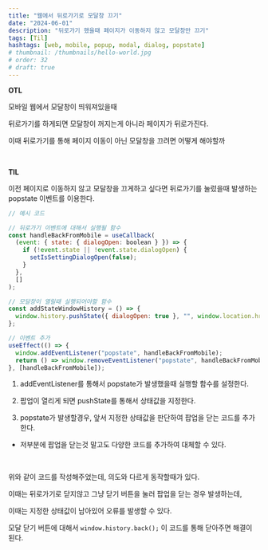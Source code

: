 ```yaml
---
title: "웹에서 뒤로가기로 모달창 끄기"
date: "2024-06-01"
description: "뒤로가기 했을때 페이지가 이동하지 않고 모달창만 끄기"
tags: [Til]
hashtags: [web, mobile, popup, modal, dialog, popstate]
# thumbnail: /thumbnails/hello-world.jpg
# order: 32
# draft: true
---
```


**OTL**

모바일 웹에서 모달창이 띄워져있을때

뒤로가기를 하게되면 모달창이 꺼지는게 아니라 페이지가 뒤로가진다.

이때 뒤로가기를 통해 페이지 이동이 아닌 모달창을 끄려면 어떻게 해야할까

<br/>

**TIL**

이전 페이지로 이동하지 않고 모달창을 끄게하고 싶다면 뒤로가기를 눌렀을때 발생하는 popstate 이벤트를 이용한다.

```javascript
// 예시 코드

// 뒤로가기 이벤트에 대해서 실행될 함수
const handleBackFromMobile = useCallback(
  (event: { state: { dialogOpen: boolean } }) => {
    if (!event.state || !event.state.dialogOpen) {
      setIsSettingDialogOpen(false);
    }
  },
  []
);

// 모달창이 열릴때 실행되어야할 함수
const addStateWindowHistory = () => {
  window.history.pushState({ dialogOpen: true }, "", window.location.href);
};

// 이벤트 추가
useEffect(() => {
  window.addEventListener("popstate", handleBackFromMobile);
  return () => window.removeEventListener("popstate", handleBackFromMobile);
}, [handleBackFromMobile]);
```

1. addEventListener를 통해서 popstate가 발생했을때 실행할 함수를 설정한다.

2. 팝업이 열리게 되면 pushState를 통해서 상태값을 지정한다.

3. popstate가 발생할경우, 앞서 지정한 상태값을 판단하여 팝업을 닫는 코드를 추가한다.

- 저부분에 팝업을 닫는것 말고도 다양한 코드를 추가하여 대체할 수 있다.

<br/>

위와 같이 코드를 작성해주었는데, 의도와 다르게 동작할때가 있다.

이때는 뒤로가기로 닫지않고 그냥 닫기 버튼을 눌러 팝업을 닫는 경우 발생하는데,

이때는 지정한 상태값이 남아있어 오류를 발생할 수 있다.

모달 닫기 버튼에 대해서 `window.history.back();` 이 코드를 통해 닫아주면 해결이 된다.
